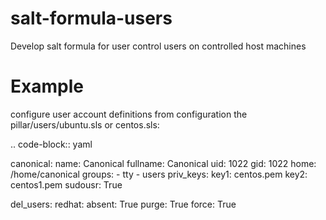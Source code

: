 # salt-formula-users
Develop salt formula for user control users on controlled host machines

Example
=======
configure user account definitions from configuration the pillar/users/ubuntu.sls or centos.sls:

.. code-block:: yaml

  canonical:
    name: Canonical
    fullname: Canonical
    uid: 1022
    gid: 1022
    home: /home/canonical
    groups:
      - tty
      - users
    priv_keys:
      key1: centos.pem
      key2: centos1.pem
    sudousr: True

del_users:
  redhat:
    absent: True
    purge: True
    force: True
